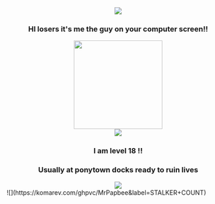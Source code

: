 
<div align="center">
  <img src="https://gifcity.carrd.co/assets/images/gallery54/418a5bc8.gif?v=e3c0bc0f"/>
</div>

<h3 align="center">HI losers it's me the guy on your computer screen!!</h3>

<div align="center">
  <img src="https://i.pinimg.com/736x/9b/ce/35/9bce354e38b63ce445f2a0a267c0c05d.jpg" height="200"/>
</div>

<div align="center">
 <img src="https://gifcity.carrd.co/assets/images/gallery45/abef9b35.gif?v=e3c0bc0f"/>
</div>

<h3 align="center">I am level 18 !!</h2>
<h3 align="center">Usually at ponytown docks ready to ruin lives</h2>

<div align="center">
 <img src="https://gifcity.carrd.co/assets/images/gallery44/b3795190.gif?v=e3c0bc0f"/>
</div>
![](https://komarev.com/ghpvc/MrPapbee&label=STALKER+COUNT)
